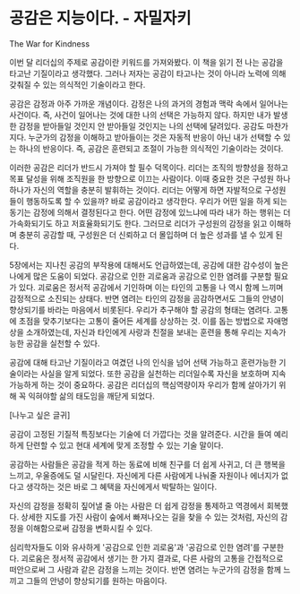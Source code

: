 # 공감은 지능이다. - 자밀자키

The War for Kindness

이번 달 리더십의 주제로 공감이란 키워드를 가져와봤다. 이 책을 읽기 전 나는 공감을 타고난 기질이라고 생각했다. 그러나 저자는 공감이 타고나는 것이 아니라 노력에 의해 갖춰질 수 있는 의식적인 기술이라고 한다. 

공감은 감정과 아주 가까운 개념이다. 감정은 나의 과거의 경험과 맥락 속에서 일어나는 사건이다. 즉, 사건이 일어나는 것에 대한 나의 선택은 가능하지 않다. 하지만 내가 발생한 감정을 받아들일 것인지 안 받아들일 것인지는 나의 선택에 달려있다.  공감도 마찬가지다. 누군가의 감정을 이해하고 받아들이는 것은 자동적 반응이 아닌 내가 선택할 수 있는 하나의 반응이다. 즉, 공감은 훈련되고 조절이 가능한 의식적인 기술이라는 것이다. 

이러한 공감은 리더가 반드시 가져야 할 필수 덕목이다. 리더는 조직의 방향성을 정하고 목표 달성을 위해 조직원을 한 방향으로 이끄는 사람이다.  이때 중요한 것은 구성원 하나하나가 자신의 역할을 충분히 발휘하는 것이다. 리더는 어떻게 하면 자발적으로 구성원들이 행동하도록 할 수 있을까? 바로 공감이라고 생각한다.  우리가 어떤 일을 하게 되는 동기는 감정에 의해서 결정된다고 한다. 어떤 감정에 있느냐에 따라 내가 하는 행위는 더 가속화되기도 하고 저효율화되기도 한다.  그러므로 리더가 구성원의 감정을 읽고 이해하며 충분히 공감할 때, 구성원은 더 신뢰하고 더 몰입하며 더 높은 성과를 낼 수 있게 된다. 

5장에서는 지나친 공감의 부작용에 대해서도 언급하였는데, 공감에 대한 감수성이 높은 나에게 많은 도움이 되었다. 공감으로 인한 괴로움과 공감으로 인한 염려를 구분할 필요가 있다.  괴로움은 정서적 공감에서 기인하며 이는 타인의 고통을 나 역시 함께 느끼며 감정적으로 소진되는 상태다. 반면 염려는 타인의 감정을 곰감하면서도 그들의 안녕이 향상되기를 바라는 마음에서 비롯된다. 우리가 추구해야 할 공감의 형태는 염려다. 고통에 초점을 맞추기보다는 고통이 줄어든 세계를 상상하는 것.  이를 돕는 방법으로 자애명상을 소개하였는데, 자신과 타인에게 사랑과 친절을 보내는 훈련을 통해 우리는 지속가능한 공감을 실천할 수 있다. 

공감에 대해 타고난 기질이라고 여겼던 나의 인식을 넘어 선택 가능하고 훈련가능한 기술이라는 사실을 알게 되었다. 또한 공감을 실천하는 리더일수록 자신을 보호하며 지속 가능하게 하는 것이 중요하다.  공감은 리더십의 핵심역량이자 우리가 함께 살아가기 위해 꼭 익혀야할 삶의 태도임을 깨닫게 되었다. 


[나누고 싶은 글귀]

공감이 고정된 기질적 특징보다는 기술에 더 가깝다는 것을 알려준다. 시간을 들여 예리하게 단련할 수 있고 현대 세계에 맞게 조정할 수 있는 기술 말이다.

공감하는 사람들은 공감을 적게 하는 동료에 비해 친구를 더 쉽게 사귀고, 더 큰 행복을 느끼고, 우울증에도 덜 시달린다. 자신에게 다른 사람에게 나눠줄 자원이나 에너지가 없다고 생각하는 것은 바로 그 혜택을 자신에게서 박탈하는 일이다. 

자신의 감정을 정확히 짚어낼 줄 아는 사람은 더 쉽게 감정을 통제하고 역경에서 회복했다. 상세한 지도를 가진 사람이 숲에서 빠져나오는 길을 찾을 수 있는 것처럼, 자신의 감정을 이해함으로써 감정을 변화시킬 수 있다. 

심리학자들도 이와 유사하게 '공감으로 인한 괴로움'과 '공감으로 인한 염려'를 구분한다. 괴로움은 정서적 공감에서 생기는 한 가지 결과로, 다른 사람의 고통을 간접적으로 떠안으로써 그 사람과 같은 감정을 느끼는 것이다. 반면 염려는 누군가의 감정을 함께 느끼고 그들의 안녕이 향상되기를 원하는 마음이다. 
